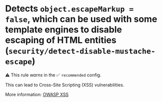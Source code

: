 # Detects `object.escapeMarkup = false`, which can be used with some template engines to disable escaping of HTML entities (`security/detect-disable-mustache-escape`)

⚠️ This rule _warns_ in the ✅ `recommended` config.

<!-- end auto-generated rule header -->

This can lead to Cross-Site Scripting (XSS) vulnerabilities.

More information: [OWASP XSS](<https://www.owasp.org/index.php/Cross-site_Scripting_(XSS)>)

